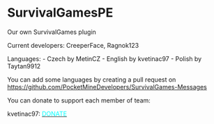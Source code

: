 # SurvivalGamesPE
Our own SurvivalGames plugin

Current developers: CreeperFace, Ragnok123

Languages: - Czech by MetinCZ
           - English by kvetinac97
           - Polish by Taytan9912
           
You can add some languages by creating a pull request on https://github.com/PocketMineDevelopers/SurvivalGames-Messages

You can donate to support each member of team:

kvetinac97: <a href="https://www.paypal.com/cgi-bin/webscr?cmd=_s-xclick&hosted_button_id=XQ5TDS9GZ38T2"><font color="aqua">DONATE</font></a>
